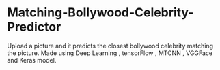 # Matching-Bollywood-Celebrity-Predictor
Upload a picture and it predicts the closest bollywood celebrity matching the picture.
Made using Deep Learning , tensorFlow  , MTCNN , VGGFace and Keras model.
